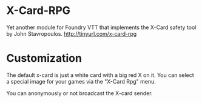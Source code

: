 # X-Card-RPG

Yet another module for Foundry VTT that implements the X-Card safety tool by John Stavropoulos. http://tinyurl.com/x-card-rpg

# Customization

The default x-card is just a white card with a big red X on it. You can select a special image for your games via the "X-Card Rpg" menu.

You can anonymously or not broadcast the X-card sender.
